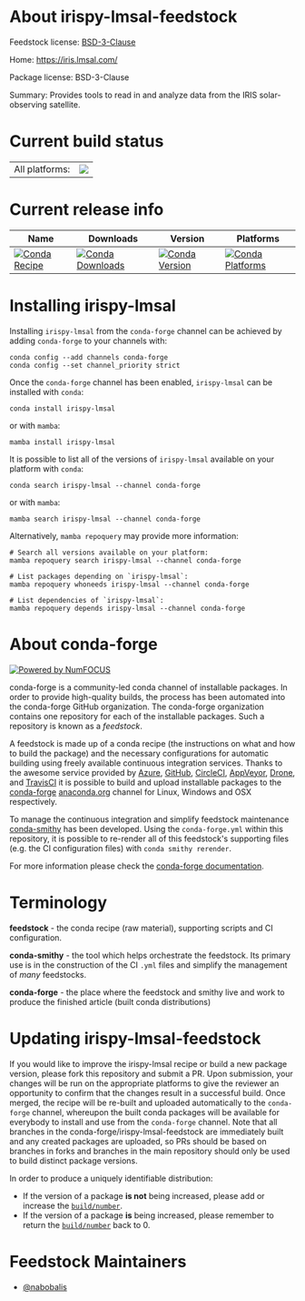 About irispy-lmsal-feedstock
============================

Feedstock license: [BSD-3-Clause](https://github.com/conda-forge/irispy-lmsal-feedstock/blob/main/LICENSE.txt)

Home: https://iris.lmsal.com/

Package license: BSD-3-Clause

Summary: Provides tools to read in and analyze data from the IRIS solar-observing satellite.

Current build status
====================


<table><tr><td>All platforms:</td>
    <td>
      <a href="https://dev.azure.com/conda-forge/feedstock-builds/_build/latest?definitionId=18689&branchName=main">
        <img src="https://dev.azure.com/conda-forge/feedstock-builds/_apis/build/status/irispy-lmsal-feedstock?branchName=main">
      </a>
    </td>
  </tr>
</table>

Current release info
====================

| Name | Downloads | Version | Platforms |
| --- | --- | --- | --- |
| [![Conda Recipe](https://img.shields.io/badge/recipe-irispy--lmsal-green.svg)](https://anaconda.org/conda-forge/irispy-lmsal) | [![Conda Downloads](https://img.shields.io/conda/dn/conda-forge/irispy-lmsal.svg)](https://anaconda.org/conda-forge/irispy-lmsal) | [![Conda Version](https://img.shields.io/conda/vn/conda-forge/irispy-lmsal.svg)](https://anaconda.org/conda-forge/irispy-lmsal) | [![Conda Platforms](https://img.shields.io/conda/pn/conda-forge/irispy-lmsal.svg)](https://anaconda.org/conda-forge/irispy-lmsal) |

Installing irispy-lmsal
=======================

Installing `irispy-lmsal` from the `conda-forge` channel can be achieved by adding `conda-forge` to your channels with:

```
conda config --add channels conda-forge
conda config --set channel_priority strict
```

Once the `conda-forge` channel has been enabled, `irispy-lmsal` can be installed with `conda`:

```
conda install irispy-lmsal
```

or with `mamba`:

```
mamba install irispy-lmsal
```

It is possible to list all of the versions of `irispy-lmsal` available on your platform with `conda`:

```
conda search irispy-lmsal --channel conda-forge
```

or with `mamba`:

```
mamba search irispy-lmsal --channel conda-forge
```

Alternatively, `mamba repoquery` may provide more information:

```
# Search all versions available on your platform:
mamba repoquery search irispy-lmsal --channel conda-forge

# List packages depending on `irispy-lmsal`:
mamba repoquery whoneeds irispy-lmsal --channel conda-forge

# List dependencies of `irispy-lmsal`:
mamba repoquery depends irispy-lmsal --channel conda-forge
```


About conda-forge
=================

[![Powered by
NumFOCUS](https://img.shields.io/badge/powered%20by-NumFOCUS-orange.svg?style=flat&colorA=E1523D&colorB=007D8A)](https://numfocus.org)

conda-forge is a community-led conda channel of installable packages.
In order to provide high-quality builds, the process has been automated into the
conda-forge GitHub organization. The conda-forge organization contains one repository
for each of the installable packages. Such a repository is known as a *feedstock*.

A feedstock is made up of a conda recipe (the instructions on what and how to build
the package) and the necessary configurations for automatic building using freely
available continuous integration services. Thanks to the awesome service provided by
[Azure](https://azure.microsoft.com/en-us/services/devops/), [GitHub](https://github.com/),
[CircleCI](https://circleci.com/), [AppVeyor](https://www.appveyor.com/),
[Drone](https://cloud.drone.io/welcome), and [TravisCI](https://travis-ci.com/)
it is possible to build and upload installable packages to the
[conda-forge](https://anaconda.org/conda-forge) [anaconda.org](https://anaconda.org/)
channel for Linux, Windows and OSX respectively.

To manage the continuous integration and simplify feedstock maintenance
[conda-smithy](https://github.com/conda-forge/conda-smithy) has been developed.
Using the ``conda-forge.yml`` within this repository, it is possible to re-render all of
this feedstock's supporting files (e.g. the CI configuration files) with ``conda smithy rerender``.

For more information please check the [conda-forge documentation](https://conda-forge.org/docs/).

Terminology
===========

**feedstock** - the conda recipe (raw material), supporting scripts and CI configuration.

**conda-smithy** - the tool which helps orchestrate the feedstock.
                   Its primary use is in the construction of the CI ``.yml`` files
                   and simplify the management of *many* feedstocks.

**conda-forge** - the place where the feedstock and smithy live and work to
                  produce the finished article (built conda distributions)


Updating irispy-lmsal-feedstock
===============================

If you would like to improve the irispy-lmsal recipe or build a new
package version, please fork this repository and submit a PR. Upon submission,
your changes will be run on the appropriate platforms to give the reviewer an
opportunity to confirm that the changes result in a successful build. Once
merged, the recipe will be re-built and uploaded automatically to the
`conda-forge` channel, whereupon the built conda packages will be available for
everybody to install and use from the `conda-forge` channel.
Note that all branches in the conda-forge/irispy-lmsal-feedstock are
immediately built and any created packages are uploaded, so PRs should be based
on branches in forks and branches in the main repository should only be used to
build distinct package versions.

In order to produce a uniquely identifiable distribution:
 * If the version of a package **is not** being increased, please add or increase
   the [``build/number``](https://docs.conda.io/projects/conda-build/en/latest/resources/define-metadata.html#build-number-and-string).
 * If the version of a package **is** being increased, please remember to return
   the [``build/number``](https://docs.conda.io/projects/conda-build/en/latest/resources/define-metadata.html#build-number-and-string)
   back to 0.

Feedstock Maintainers
=====================

* [@nabobalis](https://github.com/nabobalis/)

